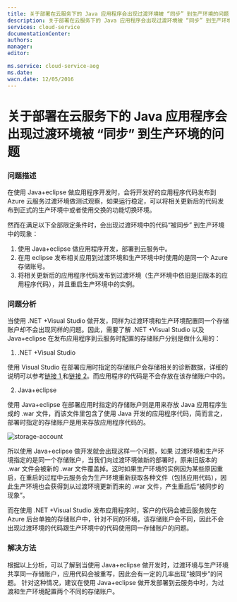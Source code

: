 ```yaml
---
title: 关于部署在云服务下的 Java 应用程序会出现过渡环境被 “同步” 到生产环境的问题
description: 关于部署在云服务下的 Java 应用程序会出现过渡环境被 “同步” 到生产环境的问题
services: cloud-service
documentationCenter: 
authors: 
manager: 
editor: 

ms.service: cloud-service-aog
ms.date: 
wacn.date: 12/05/2016
---
```


# 关于部署在云服务下的 Java 应用程序会出现过渡环境被 “同步” 到生产环境的问题 #

### 问题描述 ###

在使用 Java+eclipse 做应用程序开发时，会将开发好的应用程序代码发布到 Azure 云服务过渡环境做测试观察，如果运行稳定，可以将相关更新后的代码发布到正式的生产环境中或者使用交换的功能切换环境。

然而在满足以下全部限定条件时，会出现过渡环境中的代码“被同步” 到生产环境中的现象：

1. 使用 Java+eclipse 做应用程序开发，部署到云服务中。
2. 在用 eclipse 发布相关应用到过渡环境和生产环境中时使用的是同一个 Azure 存储账号。
3. 将相关更新后的应用程序代码发布到过渡环境（生产环境中依旧是旧版本的应用程序代码），并且重启生产环境中的实例。

### 问题分析 ###

当使用 .NET +Visual Studio 做开发，同样为过渡环境和生产环境配置同一个存储账户却不会出现同样的问题。因此，需要了解 .NET +Visual Studio 以及 Java+eclipse 在发布应用程序到云服务时配置的存储账户分别是做什么用的：

1. .NET +Visual Studio

 使用 Visual Studio 在部署应用时指定的存储账户会存储相关的诊断数据，详细的说明可以参考[链接 1 ](./cloud-services/cloud-services-dotnet-diagnostics-storage.md)和[链接 2](./cloud-services/cloud-services-dotnet-diagnostics.md)。而应用程序的代码是不会存放在该存储账户中的。 

2. Java+eclipse

 使用 Java+eclipse 在部署应用时指定的存储账户则是用来存放 Java 应用程序生成的 .war 文件，而该文件里包含了使用 Java 开发的应用程序代码，简而言之，部署时指定的存储账户是用来存放应用程序代码的。
 
 ![storage-account](./media/aog-cloud-services-qa-java-deploy-environment-error/storage-account.jpg)
 
所以使用 Java+eclipse 做开发就会出现这样一个问题，如果 过渡环境和生产环境指定的是同一个存储账户，当我们向过渡环境做新的部署时，原来旧版本的 .war 文件会被新的 .war 文件覆盖掉。这时如果生产环境的实例因为某些原因重启，在重启的过程中云服务会为生产环境重新获取各种文件（包括应用代码），因此生产环境也会获得到从过渡环境更新而来的 .war 文件，产生重启后“被同步的现象”。

而在使用 .NET +Visual Studio 发布应用程序时，客户的代码会被云服务放在 Azure 后台单独的存储账户中，针对不同的环境，该存储账户会不同，因此不会出现过渡环境的代码跟生产环境中的代码使用同一存储账户的问题。

### 解决方法 ###

根据以上分析，可以了解到当使用 Java+eclipse 做开发时，过渡环境与生产环境共享同一存储账户，应用代码会被重写，因此会有一定的几率出现“被同步”的问题。
针对这种情况，建议在使用 Java+eclipse 做开发部署到云服务中时，为过渡和生产环境配置两个不同的存储账户。
